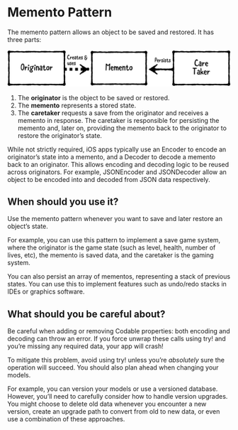 # Memento Pattern

The memento pattern allows an object to be saved and restored. It has three parts:

![img86](https://raw.githubusercontent.com/CainLuo/DesignPatterns/main/Images/img86.png)

1. The **originator** is the object to be saved or restored.
2. The **memento** represents a stored state.
3. The **caretaker** requests a save from the originator and receives a memento in response. The caretaker is responsible for persisting the memento and, later on, providing the memento back to the originator to restore the originator’s state.

While not strictly required, iOS apps typically use an Encoder to encode an originator’s state into a memento, and a Decoder to decode a memento back to an originator. This allows encoding and decoding logic to be reused across originators. For example, JSONEncoder and JSONDecoder allow an object to be encoded into and decoded from JSON data respectively.

## When should you use it?

Use the memento pattern whenever you want to save and later restore an object’s state.

For example, you can use this pattern to implement a save game system, where the originator is the game state (such as level, health, number of lives, etc), the memento is saved data, and the caretaker is the gaming system.

You can also persist an array of mementos, representing a stack of previous states. You can use this to implement features such as undo/redo stacks in IDEs or graphics software.

## What should you be careful about?

Be careful when adding or removing Codable properties: both encoding and decoding can throw an error. If you force unwrap these calls using try! and you’re missing any required data, your app will crash!

To mitigate this problem, avoid using try! unless you’re *absolutely* sure the operation will succeed. You should also plan ahead when changing your models.

For example, you can version your models or use a versioned database. However, you’ll need to carefully consider how to handle version upgrades. You might choose to delete old data whenever you encounter a new version, create an upgrade path to convert from old to new data, or even use a combination of these approaches.